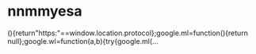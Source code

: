 # nnmmyesa
(){return"https:"==window.location.protocol};google.ml=function(){return null};google.wl=function(a,b){try{google.ml(…
